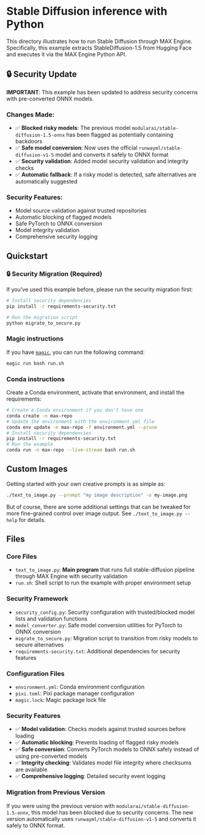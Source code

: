 # Stable Diffusion inference with Python

This directory illustrates how to run Stable Diffusion through MAX Engine.
Specifically, this example extracts StableDiffusion-1.5 from Hugging Face and executes
it via the MAX Engine Python API.

## 🔒 Security Update

**IMPORTANT**: This example has been updated to address security concerns with pre-converted ONNX models.

### Changes Made:
- ✅ **Blocked risky models**: The previous model `modularai/stable-diffusion-1.5-onnx` has been flagged as potentially containing backdoors
- ✅ **Safe model conversion**: Now uses the official `runwayml/stable-diffusion-v1-5` model and converts it safely to ONNX format
- ✅ **Security validation**: Added model security validation and integrity checks
- ✅ **Automatic fallback**: If a risky model is detected, safe alternatives are automatically suggested

### Security Features:
- Model source validation against trusted repositories
- Automatic blocking of flagged models
- Safe PyTorch to ONNX conversion
- Model integrity validation
- Comprehensive security logging

## Quickstart

### 🔒 Security Migration (Required)

If you've used this example before, please run the security migration first:

```sh
# Install security dependencies
pip install -r requirements-security.txt

# Run the migration script
python migrate_to_secure.py
```

### Magic instructions

If you have [`magic`](https://docs.modular.com/magic), you can run the
following command:

```sh
magic run bash run.sh
```

### Conda instructions

Create a Conda environment, activate that environment, and install the
requirements:

```sh
# Create a Conda environment if you don't have one
conda create -n max-repo
# Update the environment with the environment.yml file
conda env update -n max-repo -f environment.yml --prune
# Install security dependencies
pip install -r requirements-security.txt
# Run the example
conda run -n max-repo --live-stream bash run.sh
```

## Custom Images

Getting started with your own creative prompts is as simple as:

```sh
./text_to_image.py --prompt "my image description" -o my-image.png
```

But of course, there are some additional settings that can be tweaked for more
fine-grained control over image output. See `./text_to_image.py --help` for
details.

## Files

### Core Files
- `text_to_image.py`: **Main program** that runs full stable-diffusion pipeline through MAX Engine with security validation
- `run.sh`: Shell script to run the example with proper environment setup

### Security Framework
- `security_config.py`: Security configuration with trusted/blocked model lists and validation functions
- `model_converter.py`: Safe model conversion utilities for PyTorch to ONNX conversion
- `migrate_to_secure.py`: Migration script to transition from risky models to secure alternatives
- `requirements-security.txt`: Additional dependencies for security features

### Configuration Files
- `environment.yml`: Conda environment configuration
- `pixi.toml`: Pixi package manager configuration
- `magic.lock`: Magic package lock file

### Security Features
- ✅ **Model validation**: Checks models against trusted sources before loading
- ✅ **Automatic blocking**: Prevents loading of flagged risky models
- ✅ **Safe conversion**: Converts PyTorch models to ONNX safely instead of using pre-converted models
- ✅ **Integrity checking**: Validates model file integrity where checksums are available
- ✅ **Comprehensive logging**: Detailed security event logging

### Migration from Previous Version
If you were using the previous version with `modularai/stable-diffusion-1.5-onnx`, this model has been blocked due to security concerns. The new version automatically uses `runwayml/stable-diffusion-v1-5` and converts it safely to ONNX format.
